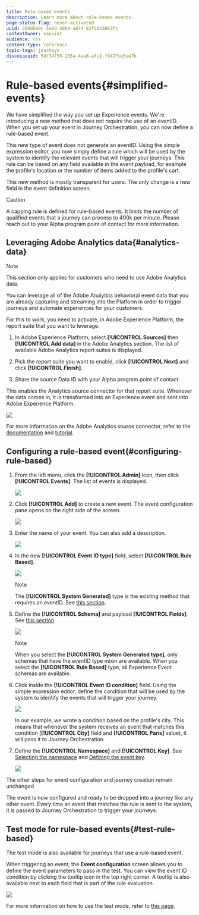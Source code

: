 ```yaml
---
title: Rule-based events
description: Learn more about rule-based events.
page-status-flag: never-activated
uuid: 269d590c-5a6d-40b9-a879-02f5033863fc
contentOwner: sauviat
audience: rns
content-type: reference
topic-tags: journeys
discoiquuid: 5df34f55-135a-4ea8-afc2-f9427ce5ae7b
---
```


# Rule-based events{#simplified-events}

We have simplified the way you set up Experience events. We're introducing a new method that does not require the use of an eventID. When you set up your event in Journey Orchestration, you can now define a rule-based event.

This new type of event does not generate an eventID. Using the simple expression editor, you now simply define a rule which will be used by the system to identify the relevant events that will trigger your journeys. This rule can be based on any field available in the event payload, for example the profile's location or the number of items added to the profile's cart.

This new method is mostly transparent for users. The only change is a new field in the event definition screen.

>[!CAUTION]
>
>A capping rule is defined for rule-based events. It limits the number of qualified events that a journey can process to 400k per minute. Please reach out to your Alpha program point of contact for more information.

## Leveraging Adobe Analytics data{#analytics-data}

>[!NOTE]
>
>This section only applies for customers who need to use Adobe Analytics data.

You can leverage all of the Adobe Analytics behavioral event data that you are already capturing and streaming into the Platform in order to trigger journeys and automate experiences for your customers.

For this to work, you need to activate, in Adobe Experience Platform, the report suite that you want to leverage:

1. In Adobe Experience Platform, select **[!UICONTROL Sources]** then **[!UICONTROL Add data]** in the Adobe Analytics section. The list of available Adobe Analytics report suites is displayed.

1. Pick the report suite you want to enable, click **[!UICONTROL Next]** and click **[!UICONTROL Finish]**. 

1. Share the source Data ID with your Alpha program point of contact. 

This enables the Analytics source connector for that report suite. Whenever the data comes in, it is transformed into an Experience event and sent into Adobe Experience Platform. 

![](../assets/alpha-event9.png)

For more information on the Adobe Analytics source connector, refer to the [documentation](https://docs.adobe.com/help/en/experience-platform/sources/connectors/adobe-applications/analytics.html) and [tutorial](https://docs.adobe.com/content/help/en/experience-platform/sources/ui-tutorials/create/adobe-applications/analytics.html).

## Configuring a rule-based event{#configuring-rule-based}

1. From the left menu, click the **[!UICONTROL Admin]** icon, then click **[!UICONTROL Events]**. The list of events is displayed. 

   ![](../assets/alpha-event1.png)

1. Click **[!UICONTROL Add]** to create a new event. The event configuration pane opens on the right side of the screen.

   ![](../assets/alpha-event2.png)

1. Enter the name of your event. You can also add a description.

   ![](../assets/alpha-event3.png)

1. In the new **[!UICONTROL Event ID type]** field, select **[!UICONTROL Rule Based]**. 

   ![](../assets/alpha-event4.png)

   >[!NOTE]
   >
   >The **[!UICONTROL System Generated]** type is the existing method that requires an eventID. See [this section](../event/about-events.md).

1. Define the **[!UICONTROL Schema]** and payload **[!UICONTROL Fields]**. See [this section](../event/defining-the-payload-fields.md).

   ![](../assets/alpha-event5.png)

   >[!NOTE]
   >
   >When you select the **[!UICONTROL System Generated type]**, only schemas that have the eventID type mixin are available. When you select the **[!UICONTROL Rule Based]** type, all Experience Event schemas are available.

1. Click inside the **[!UICONTROL Event ID condition]** field. Using the simple expression editor, define the condition that will be used by the system to identify the events that will trigger your journey.

   ![](../assets/alpha-event6.png)

   In our example, we wrote a condition based on the profile's city. This means that whenever the system receives an event that matches this condition (**[!UICONTROL City]** field and **[!UICONTROL Paris]** value), it will pass it to Journey Orchestration.

1. Define the **[!UICONTROL Namespace]** and **[!UICONTROL Key]**. See [Selecting the namespace](../event/selecting-the-namespace.md) and [Defining the event key](../event/defining-the-event-key.md).

   ![](../assets/alpha-event7.png)

The other steps for event configuration and journey creation remain unchanged. 

The event is now configured and ready to be dropped into a journey like any other event. Every time an event that matches the rule is sent to the system, it is passed to Journey Orchestration to trigger your journeys.  

## Test mode for rule-based events{#test-rule-based}

The test mode is also available for journeys that use a rule-based event.

When triggering an event, the **Event configuration** screen allows you to define the event parameters to pass in the test. You can view the event ID condition by clicking the tooltip icon in the top right corner. A tooltip is also available next to each field that is part of the rule evaluation.

![](../assets/alpha-event8.png)

For more information on how to use the test mode, refer to [this page](../building-journeys/testing-the-journey.md).
